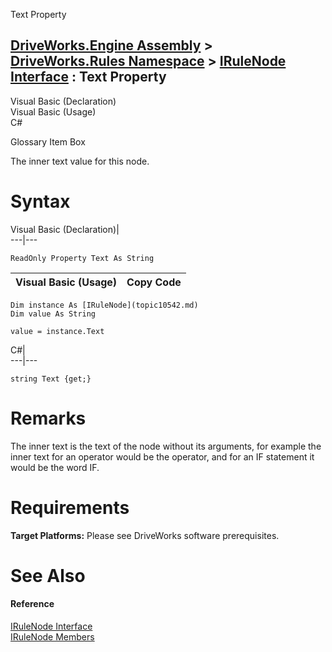 Text Property   
  
[DriveWorks.Engine Assembly](topic2156.md) > [DriveWorks.Rules Namespace](topic10510.md) > [IRuleNode Interface](topic10542.md) : Text Property  
---  
  
Visual Basic (Declaration)    
Visual Basic (Usage)    
C# 

Glossary Item Box

The inner text value for this node. 

# Syntax

Visual Basic (Declaration)|   
---|---  
      
    
    ReadOnly Property Text As String  
  
Visual Basic (Usage)| Copy Code  
---|---  
      
    
    Dim instance As [IRuleNode](topic10542.md)
    Dim value As String
     
    value = instance.Text  
  
C#|   
---|---  
      
    
    string Text {get;}  
  
# Remarks

The inner text is the text of the node without its arguments, for example the inner text for an operator would be the operator, and for an IF statement it would be the word IF.

# Requirements

**Target Platforms:** Please see DriveWorks software prerequisites.

# See Also

#### Reference

[IRuleNode Interface](topic10542.md)   
[IRuleNode Members](topic10543.md)


